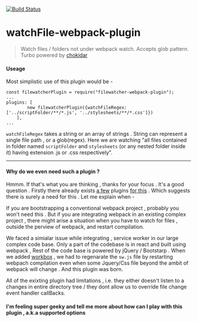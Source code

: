 [![Build Status](https://travis-ci.org/man27382210/watchFile-webpack-plugin.svg?branch=master)](https://travis-ci.org/man27382210/watchFile-webpack-plugin)
# watchFile-webpack-plugin
 
 > Watch files / folders not under webpack watch. Accepts glob pattern. Turbo powered by [chokidar](https://github.com/paulmillr/chokidar)


 #### Useage

 Most simplistic use of this plugin would be -

```
const filewatcherPlugin = require("filewatcher-webpack-plugin");
...
plugins: [
        new filewatcherPlugin({watchFileRegex: ['../scriptFolder/**/*.js', '../stylesheets/**/*.css']})
    ],
...
```

`watchFileRegex` takes a string or an array of strings . String can represent a single file path , or a glob(regex). Here we are watching "all files contained in folder named `scriptFolder` and `stylesheets` (or any nested folder inside it) having extension .js or .css respectively".

---------------------


#### Why do we even need such a plugin ?

Hmmm. If that's what you are thinking , thanks for your focus . It's a good question . Firstly there already exists [a few](https://www.npmjs.com/package/file-watcher-webpack-plugin) plugins [for this](https://github.com/Fridus/webpack-watch-files-plugin) . Which suggests there is surely a need for this . Let me explain when - 

If you are bootstrapping a conventional webpack project , probably you won't need this . But if you are integrating webpack in an existing complex project , there might arise a situation when you have to watch for files , outside the perview of webpack, and restart compilation.

We faced a simialar issue while integrating , service worker in our large complex code base. Only a part of the codebase is in react and built using webpack , Rest of the code base is powered by jQuery / Bootstarp  . When we added [workbox](https://developers.google.com/web/tools/workbox/) , we had to regenarate the `sw.js` file by restarting webpach compilation even when some Jquery/Css file beyond the ambit of webpack will change . And this plugin was born.

All of the exixting plugin had limitations , i.e. they either doesn't listen to a changes in entire directory tree / they dont allow us to override file change event handler callBacks.

#### I'm feeling super geeky and tell me more about how can I play with this plugin , a.k.a supported options